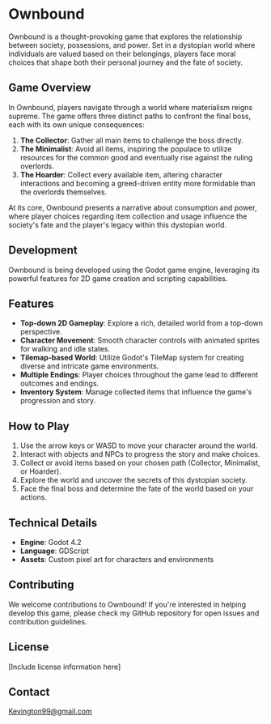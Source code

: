 # Ownbound

Ownbound is a thought-provoking game that explores the relationship between society, possessions, and power. Set in a dystopian world where individuals are valued based on their belongings, players face moral choices that shape both their personal journey and the fate of society.

## Game Overview

In Ownbound, players navigate through a world where materialism reigns supreme. The game offers three distinct paths to confront the final boss, each with its own unique consequences:

1. **The Collector**: Gather all main items to challenge the boss directly.
2. **The Minimalist**: Avoid all items, inspiring the populace to utilize resources for the common good and eventually rise against the ruling overlords.
3. **The Hoarder**: Collect every available item, altering character interactions and becoming a greed-driven entity more formidable than the overlords themselves.

At its core, Ownbound presents a narrative about consumption and power, where player choices regarding item collection and usage influence the society's fate and the player's legacy within this dystopian world.

## Development

Ownbound is being developed using the Godot game engine, leveraging its powerful features for 2D game creation and scripting capabilities.

## Features

- **Top-down 2D Gameplay**: Explore a rich, detailed world from a top-down perspective.
- **Character Movement**: Smooth character controls with animated sprites for walking and idle states.
- **Tilemap-based World**: Utilize Godot's TileMap system for creating diverse and intricate game environments.
- **Multiple Endings**: Player choices throughout the game lead to different outcomes and endings.
- **Inventory System**: Manage collected items that influence the game's progression and story.

## How to Play

1. Use the arrow keys or WASD to move your character around the world.
2. Interact with objects and NPCs to progress the story and make choices.
3. Collect or avoid items based on your chosen path (Collector, Minimalist, or Hoarder).
4. Explore the world and uncover the secrets of this dystopian society.
5. Face the final boss and determine the fate of the world based on your actions.

## Technical Details

- **Engine**: Godot 4.2
- **Language**: GDScript
- **Assets**: Custom pixel art for characters and environments

## Contributing

We welcome contributions to Ownbound! If you're interested in helping develop this game, please check my GitHub repository for open issues and contribution guidelines.

## License

[Include license information here]

## Contact

Kevington99@gmail.com
